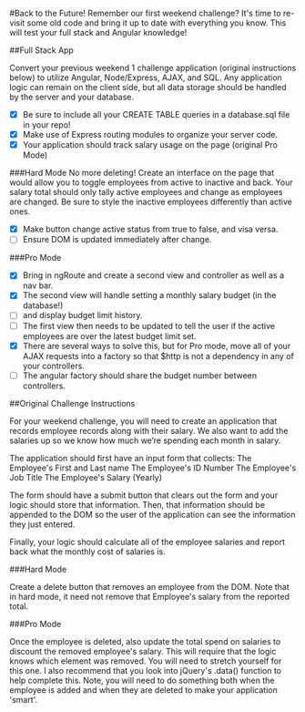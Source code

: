 #Back to the Future!
Remember our first weekend challenge? It's time to re-visit some old code and bring it up to date with everything you know. This will test your full stack and Angular knowledge!

##Full Stack App

Convert your previous weekend 1 challenge application (original instructions below) to utilize Angular, Node/Express, AJAX, and SQL. Any application logic can remain on the client side, but all data storage should be handled by the server and your database.

- [x] Be sure to include all your CREATE TABLE queries in a database.sql file in your repo!
- [x] Make use of Express routing modules to organize your server code.
- [x] Your application should track salary usage on the page (original Pro Mode)

###Hard Mode
No more deleting! Create an interface on the page that would allow you to toggle employees from active to inactive and back. Your salary total should only tally active employees and change as employees are changed. Be sure to style the inactive employees differently than active ones.

- [x] Make button change active status from true to false, and visa versa.
- [ ] Ensure DOM is updated immediately after change.

###Pro Mode
- [x] Bring in ngRoute and create a second view and controller as well as a nav bar.
- [x] The second view will handle setting a monthly salary budget (in the database!)
- [ ] and display budget limit history.
- [ ] The first view then needs to be updated to tell the user if the active employees are over the latest budget limit set.
- [x] There are several ways to solve this, but for Pro mode, move all of your AJAX requests into a factory so that $http is not a dependency in any of your controllers.
- [ ] The angular factory should share the budget number between controllers.

##Original Challenge Instructions

For your weekend challenge, you will need to create an application that records employee records along with their salary. We also want to add the salaries up so we know how much we’re spending each month in salary.

The application should first have an input form that collects: The Employee's First and Last name The Employee's ID Number The Employee's Job Title The Employee's Salary (Yearly)

The form should have a submit button that clears out the form and your logic should store that information. Then, that information should be appended to the DOM so the user of the application can see the information they just entered.

Finally, your logic should calculate all of the employee salaries and report back what the monthly cost of salaries is.

###Hard Mode

Create a delete button that removes an employee from the DOM. Note that in hard mode, it need not remove that Employee's salary from the reported total.

###Pro Mode

Once the employee is deleted, also update the total spend on salaries to discount the removed employee's salary. This will require that the logic knows which element was removed. You will need to stretch yourself for this one. I also recommend that you look into jQuery's .data() function to help complete this. Note, you will need to do something both when the employee is added and when they are deleted to make your application 'smart'.

